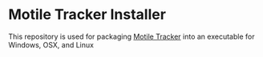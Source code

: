 # Motile Tracker Installer

This repository is used for packaging [Motile Tracker](https://funkelab.github.io/motile_tracker/) into an executable for Windows, OSX, and
Linux